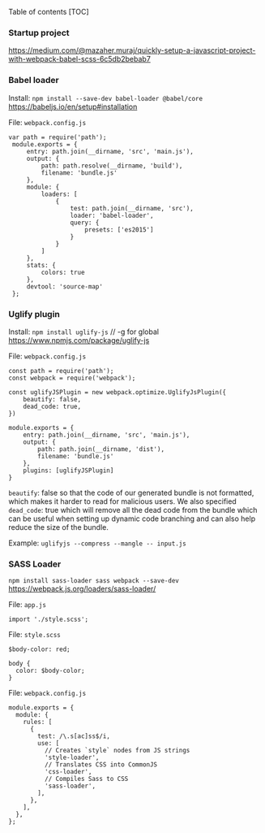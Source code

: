 Table of contents 
[TOC]

### Startup project
https://medium.com/@mazaher.muraj/quickly-setup-a-javascript-project-with-webpack-babel-scss-6c5db2bebab7

### Babel loader 
Install: `npm install --save-dev babel-loader @babel/core`
https://babeljs.io/en/setup#installation

File: `webpack.config.js`
```
var path = require('path');
 module.exports = {
     entry: path.join(__dirname, 'src', 'main.js'),
     output: {
         path: path.resolve(__dirname, 'build'),
         filename: 'bundle.js'
     },
     module: {
         loaders: [
             {
                 test: path.join(__dirname, 'src'),
                 loader: 'babel-loader',
                 query: {
                     presets: ['es2015']
                 }
             }
         ]
     },
     stats: {
         colors: true
     },
     devtool: 'source-map'
 };
```


### Uglify plugin
Install: `npm install uglify-js` // -g for global
https://www.npmjs.com/package/uglify-js

File: `webpack.config.js`
```
const path = require('path');
const webpack = require('webpack');
 
const uglifyJSPlugin = new webpack.optimize.UglifyJsPlugin({
    beautify: false,
    dead_code: true,
})
 
module.exports = {
    entry: path.join(__dirname, 'src', 'main.js'),
    output: {
        path: path.join(__dirname, 'dist'),
        filename: 'bundle.js'
    },
    plugins: [uglifyJSPlugin]
}
```
`beautify`: false so that the code of our generated bundle is not formatted, which makes it harder to read for malicious users. We also specified 
`dead_code`: true which will remove all the dead code from the bundle which can be useful when setting up dynamic code branching and can also help reduce the size of the bundle.

Example: 
`uglifyjs --compress --mangle -- input.js`


### SASS Loader
`npm install sass-loader sass webpack --save-dev`
https://webpack.js.org/loaders/sass-loader/ 

File: `app.js`
```
import './style.scss';
```

File: `style.scss`
```
$body-color: red;

body {
  color: $body-color;
}
```

File: `webpack.config.js`
```
module.exports = {
  module: {
    rules: [
      {
        test: /\.s[ac]ss$/i,
        use: [
          // Creates `style` nodes from JS strings
          'style-loader',
          // Translates CSS into CommonJS
          'css-loader',
          // Compiles Sass to CSS
          'sass-loader',
        ],
      },
    ],
  },
};
```